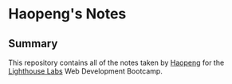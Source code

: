 # Haopeng's Notes
## Summary
This repository contains all of the notes taken by [Haopeng](https://github.com/HaopengSun) for the [Lighthouse Labs](https://www.lighthouselabs.ca/) Web Development Bootcamp.
